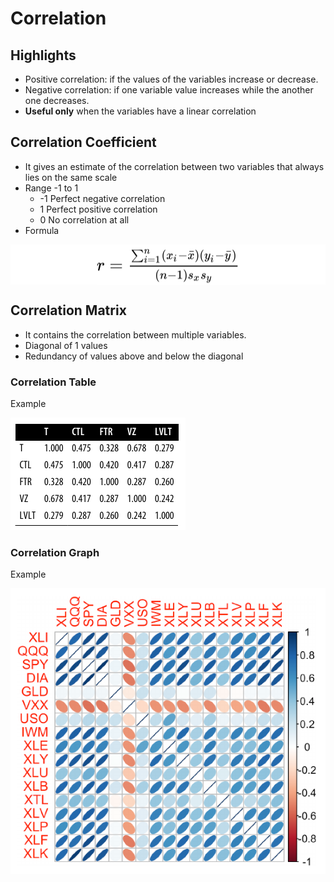 # Correlation

## Highlights

* Positive correlation: if the values of the variables increase or decrease.
* Negative correlation: if one variable value increases while the another one decreases.
* **Useful only** when the variables have a linear correlation

## Correlation Coefficient

* It gives an estimate of the correlation between two variables that always lies on the same scale
* Range -1 to 1
  * -1 Perfect negative correlation
  * 1 Perfect positive correlation
  * 0 No correlation at all
* Formula

<!-- $r=\frac{\sum_{i=1}^n(x_i-\bar{x})(y_i-\bar{y})}{(n-1)s_xs_y}$ --> <div style="background:white;text-align:center"><img style="transform: translateY(0.25em);" src="../../../svg/TrZ97JYpff.svg"/></div>

## Correlation Matrix

* It contains the correlation between multiple variables.
* Diagonal of 1 values
* Redundancy of values above and below the diagonal

### Correlation Table

Example

![Correlation table](../../images/statistics/correlation_table.png)

### Correlation Graph
Example

![Correlation graph](../../images/statistics/correlation_graph.png)